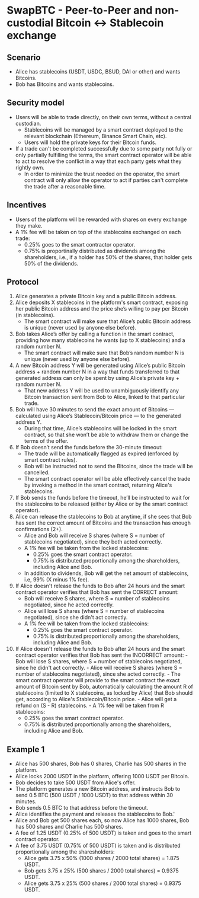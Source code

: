 # SwapBTC - Peer-to-Peer and non-custodial Bitcoin <-> Stablecoin exchange

## Scenario
* Alice has stablecoins (USDT, USDC, BSUD, DAI or other) and wants Bitcoins.
* Bob has Bitcoins and wants stablecoins.

## Security model
* Users will be able to trade directly, on their own terms, without a central custodian.
  - Stablecoins will be managed by a smart contract deployed to the relevant blockchain (Ethereum, Binance Smart Chain, etc).
  - Users will hold the private keys for their Bitcoin funds.
* If a trade can't be completed successfully due to some party not fully or only partially fulfilling the terms, the smart contract operator will be able to act to resolve the conflict in a way that each party gets what they rightly own.
  - In order to minimize the trust needed on the operator, the smart contract will only allow the operator to act if parties can't complete the trade after a reasonable time.

## Incentives
* Users of the platform will be rewarded with shares on every exchange they make.
* A 1% fee will be taken on top of the stablecoins exchanged on each trade:
    - 0.25% goes to the smart contractor operator.
    - 0.75% is proportinally distributed as dividends among the shareholders, i.e., if a holder has 50% of the shares, that holder gets 50% of the dividends.

## Protocol
 1. Alice generates a private Bitcoin key and a public Bitcoin address.
 2. Alice deposits X stablecoins in the platform's smart contract, exposing her public Bitcoin address and the price she’s willing to pay per Bitcoin (in stablecoins).
    - The smart contract will make sure that Alice’s public Bitcoin address is unique (never used by anyone else before).
 3. Bob takes Alice’s offer by calling a function in the smart contract, providing how many stablecoins he wants (up to X stablecoins) and a random number N.
    - The smart contract will make sure that Bob’s random number N is unique (never used by anyone else before).
 4. A new Bitcoin address Y will be generated using Alice’s public Bitcoin address  + random number N in a way that funds transferred to that generated address can only be  spent by using Alice’s private key + random number N.
    - That new address Y will be used to unambiguously identify any Bitcoin transaction sent from Bob to Alice, linked to that particular trade.
 5. Bob will have 30 minutes to send the exact amount of Bitcoins — calculated using Alice’s Stablecoin/Bitcoin price — to the generated address Y.
    - During that time, Alice’s stablecoins will be locked in the smart contract, so that she won’t be able to withdraw them or change the terms of the offer.
 6. If Bob doesn’t send the funds before the 30-minute timeout:
    - The trade will be automatically flagged as expired (enforced by smart contract rules).
    - Bob will be instructed not to send the Bitcoins, since the trade will be cancelled.
    - The smart contract operator will be able effectively cancel the trade by invoking a method in the smart contract, returning Alice's stablecoins.
 7. If Bob sends the funds before the timeout, he’ll be instructed to wait for the stablecoins to be released (either by Alice or by the smart contract operator).
 8. Alice can release the stablecoins to Bob at anytime, if she sees that Bob has sent the correct amount of Bitcoins and the transaction has enough confirmations (2+).
    - Alice and Bob will receive S shares (where S = number of stablecoins negotiated), since they both acted correctly.
    - A 1% fee will be taken from the locked stablecoins:
      * 0.25% goes the smart contract operator.
      * 0.75% is distributed proportionally among the shareholders, including Alice and Bob.
    - In addition to dividends, Bob will get the net amount of stablecoins, i.e, 99% (X minus 1% fee).
 9. If Alice doesn't release the funds to Bob after 24 hours and the smart contract operator verifies that Bob has sent the CORRECT amount:
    - Bob will receive S shares, where S = number of stablecoins negotiated, since he acted correctly.
    - Alice will lose S shares (where S = number of stablecoins negotiated), since she didn't act correctly.
    - A 1% fee will be taken from the locked stablecoins:
      * 0.25% goes the smart contract operator.
      * 0.75% is distributed proportionally among the shareholders, including Alice and Bob.
 10. If Alice doesn't release the funds to Bob after 24 hours and the smart contract operator verifies that Bob has sent the INCORRECT amount:
    - Bob will lose S shares, where S = number of stablecoins negotiated, since he didn't act correctly.
    - Alice will receive S shares (where S = number of stablecoins negotiated), since she acted correctly.
    - The smart contract operator will provide to the smart contract the exact amount of Bitcoin sent by Bob, automatically calculating the amount R of stablecoins (limited to X stablecoins, as locked by Alice) that Bob should get, according to Alice's Stablecoin/Bitcoin price.
    - Alice will get a refund on (S - R) stablecoins.
    - A 1% fee will be taken from R stablecoins:
      * 0.25% goes the smart contract operator.
      * 0.75% is distributed proportionally among the shareholders, including Alice and Bob.

 
## Example 1
* Alice has 500 shares, Bob has 0 shares, Charlie has 500 shares in the platform.
* Alice locks 2000 USDT in the platform, offering 1000 USDT per Bitcoin.
* Bob decides to take 500 USDT from Alice's offer.
* The platform generates a new Bitcoin address, and instructs Bob to send 0.5 BTC (500 USDT / 1000 USDT) to that address within 30 minutes.
* Bob sends 0.5 BTC to that address before the timeout.
* Alice identifies the payment and releases the stablecoins to Bob.'
* Alice and Bob get 500 shares each, so now Alice has 1000 shares, Bob has 500 shares and Charlie has 500 shares.
* A fee of 1.25 USDT (0.25% of 500 USDT) is taken and goes to the smart contract operator.
* A fee of 3.75 USDT (0.75% of 500 USDT) is taken and is distributed proportionally among the sharesholders:
  - Alice gets 3.75 x 50% (1000 shares / 2000 total shares) = 1.875 USDT.
  - Bob gets 3.75 x 25% (500 shares / 2000 total shares) = 0.9375 USDT.
  - Alice gets 3.75 x 25% (500 shares / 2000 total shares) = 0.9375 USDT.

